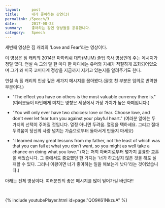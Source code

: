 ```yaml
---
layout:     post
title:      내가 좋아하는 강연(3) 
permalink: /Speech/3
date:       2017-08-23
summary:    좋아하는 강연 영상들을 공유합니다.
category: 	Speech
---
```


세번째 영상은 짐 캐리의 'Love and Fear'라는 영상이다.

이 영상은 짐 캐리의 2014년 마하리쉬 대학(MUM) 졸업 축사 영상인데 주는 메시지가 정말 많다.
연설 속 그의 말 한 마디 한 마디에는 유머와 지혜가 적절하게 조화되어있으며 그가 왜 미국 코미디계 정상을 지금까지 지키고 있는지를 알려주기도 한다.

연설 속 짐 캐리의 인상 깊은 세가지 메시지를 꼽아봤다.(괄호 친 부분은 임의로 번역한 부분이다.)

* "The effect you have on others is the most valuable currency there is."
(여러분들이 타인에게 미치는 영향은 세상에서 가장 가치가 높은 화폐입니다.)


* "You will only ever have two choices: love or fear. Choose love, and don't ever let fear turn you against your playful heart."
(여러분 앞에는 두 가지의 선택이 주어질 것입니다. 열정 아니면 두려움. 열정을 택하세요. 그리고 절대 두려움이 당신의 사랑 넘치는 가슴으로부터 돌아서게 만들지 마세요)


* "I learned many great lessons from my father, not the least of which was that you can fail at what you don’t want, so you might as well take a chance on doing what you love.”
(저는 저희 아버지로부터 몇가지 훌륭한 교훈을 배웠습니다. 그 중에서도 중요했던 한 가지는 '너가 하고싶지 않은 것을 해도 실패할 수 있다. 그러니 이왕이면 너가 좋아하는 일을 해보는게 낫다'라는 것이었습니다.)

아래는 전체 영상이다. 여러분만의 좋은 메시지를 많이 얻어가길 바란다!!

<br>

{% include youtubePlayer.html id=page."QO9K61NkzuA" %}